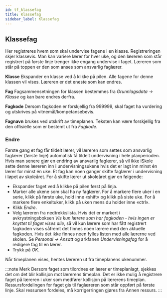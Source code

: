 ```yaml
---
id: tf_klassefag
title: Klassefag
sidebar_label: Klassefag
---
```


## Klassefag
Her registreres hvem som skal undervise fagene i en klasse. Registreringen skjer klassevis. Man kan variere lærer for hver uke, og den læreren som står registrert på første linje trenger ikke engang undervise i faget. Læreren som
står på toppen er den som anses som ansvarlig faglærer. 

**Klasse** Ekspander en klasse ved å klikke på pilen. Alle fagene for denne klassen vil vises. Læreren er det eneste som kan endres. 

**Fag** Fagsammensetningen for klassen bestemmes fra _Grunnlagsdata -> Klasse_ og kan bare endres derfra.

**Fagkode** Dersom fagkoden er forskjellig fra 999999, skal faget ha vurdering
og utskrives på vitnemål/kompetansebevis.

**Fagnavn** brukes ved utskrift av timeplanen. Teksten kan være forskjellig
fra den offisielle som er bestemt ut fra _Fagkode_.


### Endre
Første gang et fag får tildelt lærer, vil læreren som settes som ansvarlig
faglærer (første linje) automatisk få tildelt undervisning i hele planperioden.
Hvis man senere gjør en endring av ansvarlig faglærer, så vil ikke iSkole sette
denne læreren inn i undervisningsukene hvis det er lagt inn minst én lærer
for minst én uke. Et fag kan noen ganger skifte faglærer i undervisning i
løpet av skoleåret. For å skifte lærer ut skoleåret gjør en følgende:
- Ekspander faget ved å klikke på pilen først på linja.
- Marker alle ukene som skal ha ny faglærer. For å markere flere uker i en serie, klikk på første uke, hold inne «shift» og klikk på siste uke. For å markere flere enkeltuker, klikk på uken mens du holder inne «ctrl».
- Klikk _Endre_.
- Velg læreren fra nedtrekkslista. Hvis det er markert i avkrystningsboksen _Vis kun lærere som har fagkoden - hvis ingen er knyttet til faget vises alle_, så vil kun lærere som har fått registrert fagkoden vises såfremt det finnes
noen lærere med den aktuelle fagkoden. Hvis det ikke finnes noen fylles listen med alle lærerne ved skolen. Se _Personal -> Ansatt_ og arkfanen _Undervisningsfag_ for å redigere fag til en lærer.
- Trykk på _OK_.

Når timeplanen vises, hentes læreren ut fra timeplanens ukenummer.

:::note Merk
Dersom faget som tilordnes en lærer er timeplanlagt, sjekkes det om det blir kollisjon mot lærerens timeplan. Det er ikke mulig å registrere faget på læreren i uker som medfører kollisjon på lærerens timeplan. Ressursfordelingen for faget gis til faglæreren som står oppført på første linje. Skal ressursen fordeles, må korrigerringen gjøres fra Annen ressurs.
:::
